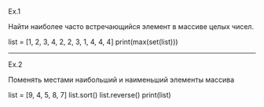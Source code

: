 

Ex.1

Найти наиболее часто встречающийся элемент в массиве целых чисел.

list = [1, 2, 3, 4, 2, 2, 3, 1, 4, 4, 4]
print(max(set(list)))

------------------------------------------------------------------

Ex.2

Поменять местами наибольший и наименьший элементы массива

list = [9, 4, 5, 8, 7]
list.sort()
list.reverse()
print(list)
